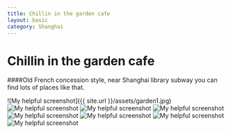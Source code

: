 ```yaml
---
title: Chillin in the garden cafe
layout: basic
category: Shanghai
---
```



Chillin in the garden cafe
==========================

####Old French concession style, near Shanghai library subway you can find lots of places like that.

![My helpful screenshot]({{ site.url }}/assets/garden1.jpg)
![My helpful screenshot](http://res.cloudinary.com/djfwqxjdx/image/upload/v1412514937/garden2_ngva3r.jpg)
![My helpful screenshot](http://res.cloudinary.com/djfwqxjdx/image/upload/v1412524775/garden3_fvsznj.jpg)
![My helpful screenshot](http://res.cloudinary.com/djfwqxjdx/image/upload/v1412524558/garden4_u3ebps.jpg)
![My helpful screenshot](http://res.cloudinary.com/djfwqxjdx/image/upload/v1412524877/garden5_xeaq7n.jpg)
![My helpful screenshot](http://res.cloudinary.com/djfwqxjdx/image/upload/v1412524806/garden6_wnmest.jpg)
![My helpful screenshot](http://res.cloudinary.com/djfwqxjdx/image/upload/v1412524972/garden8_mzi99j.jpg)
![My helpful screenshot](http://res.cloudinary.com/djfwqxjdx/image/upload/v1412515938/garden9_bnotgv.jpg)



